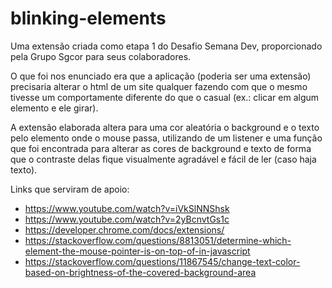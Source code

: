 # blinking-elements
Uma extensão criada como etapa 1 do Desafio Semana Dev, proporcionado pela Grupo Sgcor para seus colaboradores.

O que foi nos enunciado era que a aplicação (poderia ser uma extensão) precisaria alterar o html de um site qualquer fazendo com que o mesmo tivesse um comportamente diferente do que o casual (ex.: clicar em algum elemento e ele girar).

A extensão elaborada altera para uma cor aleatória o background e o texto pelo elemento onde o mouse passa, utilizando de um listener e uma função que foi encontrada para alterar as cores de background e texto de forma que o contraste delas fique visualmente agradável e fácil de ler (caso haja texto).

Links que serviram de apoio:
* https://www.youtube.com/watch?v=iVkSlNNShsk
* https://www.youtube.com/watch?v=2yBcnvtGs1c
* https://developer.chrome.com/docs/extensions/
* https://stackoverflow.com/questions/8813051/determine-which-element-the-mouse-pointer-is-on-top-of-in-javascript
* https://stackoverflow.com/questions/11867545/change-text-color-based-on-brightness-of-the-covered-background-area
